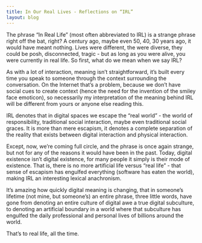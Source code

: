 ```yaml
---
title: In Our Real Lives - Reflections on “IRL”
layout: blog
---
```


The phrase “In Real Life” (most often abbreviated to IRL) is a strange
phrase right off the bat, right? A century ago, maybe even 50, 40, 30
years ago, it would have meant nothing. Lives were different, the were
diverse, they could be posh, disconnected, tragic - but as long as you
were alive, you were currently in real life. So first, what do we mean
when we say IRL?

As with a lot of interaction, meaning isn’t straightforward, it’s built
every time you speak to someone through the context surrounding the
conversation. On the Internet that’s a problem, because we don’t have
social cues to create context (hence the need for the invention of the
smiley face emoticon), so necessarily my interpretation of the meaning
behind IRL will be different from yours or anyone else reading this.

IRL denotes that in digital spaces we escape the “real world” - the
world of responsibility, traditional social interaction, maybe even
traditional social graces. It is more than mere escapism, it denotes a
complete separation of the reality that exists between digital
interaction and physical interaction.

Except, now, we’re coming full circle, and the phrase is once again
strange, but not for any of the reasons it would have been in the past.
Today, digital existence isn’t digital existence, for many people it
simply is their mode of existence. That is, there is no more artificial
life versus “real life” - that sense of escapism has engulfed
everything (software has eaten the world), making IRL an interesting
lexical anachronism.

It’s amazing how quickly digital meaning is changing, that in someone’s
lifetime (not mine, but someone’s) an entire phrase, three little
words, have gone from denoting an entire culture of digital awe a true
digital subculture, to denoting an artificial boundary in a world where
that subculture has engulfed the daily professional and personal lives
of billions around the world.

That’s to real life, all the time.
